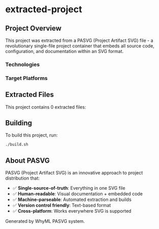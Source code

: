 # extracted-project



## Project Overview

This project was extracted from a PASVG (Project Artifact SVG) file - a revolutionary single-file project container that embeds all source code, configuration, and documentation within an SVG format.

### Technologies


### Target Platforms


## Extracted Files

This project contains 0 extracted files:



## Building

To build this project, run:

```bash
./build.sh
```

## About PASVG

PASVG (Project Artifact SVG) is an innovative approach to project distribution that:
- ✅ **Single-source-of-truth**: Everything in one SVG file
- ✅ **Human-readable**: Visual documentation + embedded code
- ✅ **Machine-parseable**: Automated extraction and builds
- ✅ **Version control friendly**: Text-based format
- ✅ **Cross-platform**: Works everywhere SVG is supported

Generated by WhyML PASVG system.
